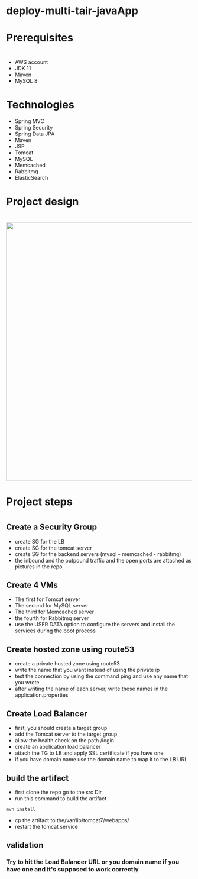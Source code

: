# deploy-multi-tair-javaApp

# Prerequisites
#
- AWS account
- JDK 11
- Maven 
- MySQL 8

# Technologies 
- Spring MVC
- Spring Security
- Spring Data JPA
- Maven
- JSP
- Tomcat
- MySQL
- Memcached
- Rabbitmq
- ElasticSearch

# Project design
#  
 <img src="https://github.com/AbdelrhmanAli123/deploy-three-tair-javaApp/assets/133269614/2bcd589c-74b4-434d-9b41-8a1279913bb5" width=700>
 
# Project steps
#

## Create a Security Group
- create SG for the LB
- create SG for the tomcat server
- create SG for the backend servers (mysql - memcached - rabbitmq)
- the inbound and the outpound traffic and  the open ports are attached as pictures in the repo

## Create  4 VMs
- The first for Tomcat server
- The second for MySQL server
- The third for Memcached server
- the fourth for Rabbitmq server
- use the USER DATA option to configure the servers and install the services during the boot process

## Create hosted zone using route53
- create a private hosted zone using route53
- write the name that you want instead of using the private ip
- test the connection by using the command ping and use any name that you wrote
- after writing the name of each server, write these names in the application.properties

## Create Load Balancer
- first, you should create a target group
- add the Tomcat server to the target group
- allow the health check on the path /login
- create an application load balancer
- attach the TG to LB and apply SSL certificate if you have one
- if you have domain name use the domain name to map it to the LB URL

## build the artifact 
- first clone the repo go to the src Dir
- run this command to build the artifact
```
mvn install
```
- cp the artifact to the/var/lib/tomcat7/webapps/
- restart the tomcat service

## validation 
### Try to hit the Load Balancer URL or you domain name if you have one and it's supposed to work correctly
